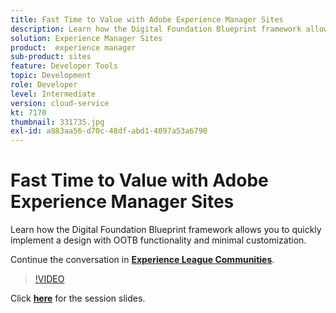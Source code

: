 ```yaml
---
title: Fast Time to Value with Adobe Experience Manager Sites
description: Learn how the Digital Foundation Blueprint framework allows you to quickly implement a design with OOTB functionality and minimal customization. This session was delivered as part of Adobe Developers Live Content event.
solution: Experience Manager Sites
product:  experience manager
sub-product: sites
feature: Developer Tools
topic: Development
role: Developer
level: Intermediate
version: cloud-service
kt: 7170
thumbnail: 331735.jpg
exl-id: a883aa56-d70c-48df-abd1-4097a53a6790
---
```

# Fast Time to Value with Adobe Experience Manager Sites 

Learn how the Digital Foundation Blueprint framework allows you to quickly implement a design with OOTB functionality and minimal customization.

Continue the conversation in **[Experience League Communities](http://adobe.ly/36Yd3v6)**.

>[!VIDEO](https://video.tv.adobe.com/v/331735/?quality=12&learn=on&hidetitle=true)

Click **[here](/help/events/assets/time-to-value-aem-sites.pdf)** for the session slides.
